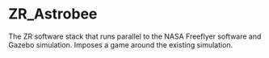 # ZR_Astrobee
The ZR software stack that runs parallel to the NASA Freeflyer software and Gazebo simulation. Imposes a game around the existing simulation.
